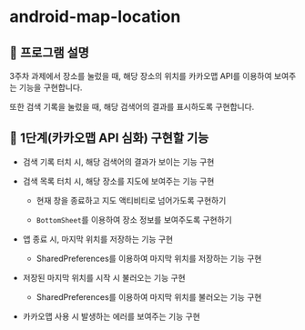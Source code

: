 # android-map-location

## 📄 프로그램 설명

3주차 과제에서 장소를 눌렀을 때, 해당 장소의 위치를 카카오맵 API를 이용하여 보여주는 기능을 구현합니다.

또한 검색 기록을 눌렀을 때, 해당 검색어의 결과를 표시하도록 구현합니다.

## 🎯 1단계(카카오맵 API 심화) 구현할 기능

- 검색 기록 터치 시, 해당 검색어의 결과가 보이는 기능 구현

- 검색 목록 터치 시, 해당 장소를 지도에 보여주는 기능 구현

    - 현재 창을 종료하고 지도 액티비티로 넘어가도록 구현하기

    - `BottomSheet`를 이용하여 장소 정보를 보여주도록 구현하기

- 앱 종료 시, 마지막 위치를 저장하는 기능 구현

    - SharedPreferences를 이용하여 마지막 위치를 저장하는 기능 구현

- 저장된 마지막 위치를 시작 시 불러오는 기능 구현

    - SharedPreferences를 이용하여 마지막 위치를 불러오는 기능 구현

- 카카오맵 사용 시 발생하는 에러를 보여주는 기능 구현